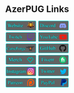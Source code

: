 # AzerPUG Links
<a href="http://www.azerpug.com" target="_blank"><img src="https://github.com/AzerPUG/AZP-Files/raw/main/Panels/Website%20Panel.png" width="100" /></a> <a href="http://www.azerpug.com/discord" target="_blank"><img src="https://github.com/AzerPUG/AZP-Files/raw/main/Panels/Discord%20Panel.png" width="100" /></a>
<br />
<a href="http://www.twitch.tv/AzerPUG" target="_blank"><img src="https://github.com/AzerPUG/AZP-Files/raw/main/Panels/Twitch%20Panel.png" width="100" /></a> <a href="https://www.youtube.com/channel/UClMRIcLGE_0SODpOrP8AVlQ" target="_blank"><img src="https://github.com/AzerPUG/AZP-Files/raw/main/Panels/YouTube%20Panel.png" width="100" /></a>
<br />
<a href="https://www.curseforge.com/members/azerpug/projects" target="_blank"><img src="https://github.com/AzerPUG/AZP-Files/raw/main/Panels/CurseForge%20Panel.png" width="100" /></a> <a href="https://github.com/AzerPUG" target="_blank"><img src="https://github.com/AzerPUG/AZP-Files/raw/main/Panels/GitHub%20Panel.png" width="100" /></a>
<br />
<a href="https://shop.spreadshirt.net/azerpug/" target="_blank"><img src="https://github.com/AzerPUG/AZP-Files/raw/main/Panels/Merch%20Panel.png" width="100" /></a> <a href="https://www.fiverr.com/arcodielhof" target="_blank"><img src="https://github.com/AzerPUG/AZP-Files/raw/main/Panels/Fiverr%20Panel.png" width="100" /></a>
<br />
<a href="https://www.instagram.com/azerpug/" target="_blank"><img src="https://github.com/AzerPUG/AZP-Files/raw/main/Panels/Instagram%20Panel.png" width="100" /></a> <a href="https://twitter.com/azerpug" target="_blank"><img src="https://github.com/AzerPUG/AZP-Files/raw/main/Panels/Twitter%20Panel.png" width="100" /></a>
<br />
<a href="https://www.patreon.com/AzerPUG" target="_blank"><img src="https://github.com/AzerPUG/AZP-Files/raw/main/Panels/Patreon%20Panel.png" width="100" /></a> <a href="https://www.paypal.com/donate?hosted_button_id=V4M8A5PPJWZLE" target="_blank"><img src="https://github.com/AzerPUG/AZP-Files/raw/main/Panels/PayPal%20Panel.png" width="100" /></a>
